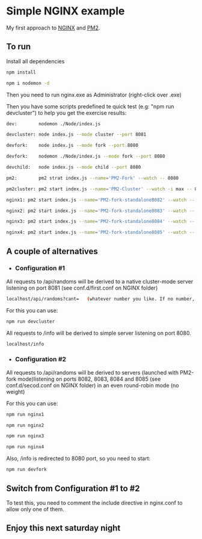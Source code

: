 # Simple NGINX example

My first approach to [NGINX](https://www.nginx.com/) and [PM2](https://pm2.keymetrics.io/docs/usage/quick-start/).

## To run

Install all dependencies

```bash
npm install
```
```bash
npm i nodemon -d
```

Then you need to run nginx.exe as Administrator (right-click over .exe)

Then you have some scripts predefined te quick test (e.g: "npm run devcluster") to help you get the exercise results:
```bash
dev:        nodemon ./Node/index.js
```
```bash
devcluster: node index.js --mode cluster --port 8081
```
```bash
devfork:    node index.js --mode fork --port 8080
```
```bash
devfork:    nodemon ./Node/index.js --mode fork --port 8080
```
```bash
devchild:   node index.js --mode child --port 8080
```
```bash
pm2:        pm2 strat index.js --name='PM2-Fork' --watch -- 8080
```
```bash
pm2cluster: pm2 start index.js --name='PM2-Cluster' --watch -i max -- 8080
```
```bash
nginx1: pm2 start index.js --name='PM2-fork-standalone8082' --watch -- --port 8082
```
```bash
nginx2: pm2 start index.js --name='PM2-fork-standalone8083' --watch -- --port 8083
```
```bash
nginx3: pm2 start index.js --name='PM2-fork-standalone8084' --watch -- --port 8084
```
```bash
nginx4: pm2 start index.js --name='PM2-fork-standalone8085' --watch -- --port 8085
```


## A couple of alternatives


- ### Configuration #1


All requests to /api/randoms will be derived to a native cluster-mode server listening on port 8081 (see conf.d/first.conf on NGINX folder)

```bash
localhost/api/randoms?cant=   (whatever number you like. If no number, default=100000))
```
For this you can use:

```bash
npm run devcluster
```

All requests to /info will be derived to simple server listening on port 8080. 
```bash
localhost/info
```
- ### Configuration #2

All requests to /api/randoms will be derived to servers (launched with PM2-fork mode)listening on ports 8082, 8083, 8084 and 8085 (see conf.d/secod.conf on NGINX folder) in an even round-robin mode (no weight)

For this you can use:

```bash
npm run nginx1
```
```bash
npm run nginx2
```
```bash
npm run nginx3
```
```bash
npm run nginx4
```
Also, /info is redirected to 8080 port, so you need to start:
```bash
npm run devfork
```



## Switch from Configuration #1 to #2

To test this, you need to comment the include directive in nginx.conf to allow only one of them.

## Enjoy this next saturday night
